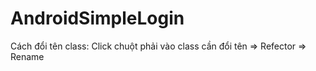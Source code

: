 # AndroidSimpleLogin
Cách đổi tên class: Click chuột phải vào class cần đổi tên => Refector => Rename
